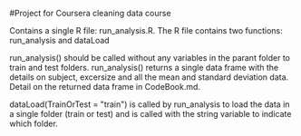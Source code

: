 #Project for Coursera cleaning data course

Contains a single R file: run_analysis.R.
The R file contains two functions: run_analysis and dataLoad

run_analysis() should be called without any variables in the parant folder to train and test folders. run_analysis() returns a single data frame with the details on subject, excersize and all the mean and standard deviation data. Detail on the returned data frame in CodeBook.md. 

dataLoad(TrainOrTest = "train") is called by run_analysis to load the data in a single folder (train or test) and is called with the string variable to indicate which folder.
